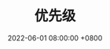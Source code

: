 ---
title: "优先级"
date: 2022-06-01 08:00:00 +0800
tags: computer-science 计算机科学
comment: false
show_author_profile: true
show_subscribe: false
---